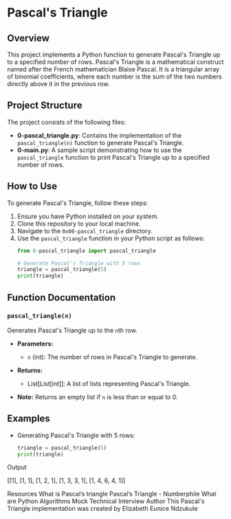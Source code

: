 # Pascal's Triangle

## Overview
This project implements a Python function to generate Pascal's Triangle up to a specified number of rows. Pascal's Triangle is a mathematical construct named after the French mathematician Blaise Pascal. It is a triangular array of binomial coefficients, where each number is the sum of the two numbers directly above it in the previous row.

## Project Structure
The project consists of the following files:

- **0-pascal_triangle.py**: Contains the implementation of the `pascal_triangle(n)` function to generate Pascal's Triangle.
- **0-main.py**: A sample script demonstrating how to use the `pascal_triangle` function to print Pascal's Triangle up to a specified number of rows.

## How to Use
To generate Pascal's Triangle, follow these steps:

1. Ensure you have Python installed on your system.
2. Clone this repository to your local machine.
3. Navigate to the `0x00-pascal_triangle` directory.
4. Use the `pascal_triangle` function in your Python script as follows:
    ```python
    from 0-pascal_triangle import pascal_triangle

    # Generate Pascal's Triangle with 5 rows
    triangle = pascal_triangle(5)
    print(triangle)
    ```

## Function Documentation
### `pascal_triangle(n)`
Generates Pascal's Triangle up to the `n`th row.

- **Parameters:**
  - `n` (int): The number of rows in Pascal's Triangle to generate.

- **Returns:**
  - List[List[int]]: A list of lists representing Pascal's Triangle.

- **Note:**
  Returns an empty list if `n` is less than or equal to 0.

## Examples
- Generating Pascal's Triangle with 5 rows:
  ```python
  triangle = pascal_triangle(5)
  print(triangle)

Output

[[1], [1, 1], [1, 2, 1], [1, 3, 3, 1], [1, 4, 6, 4, 1]]

Resources
What is Pascal’s triangle
Pascal’s Triangle - Numberphile
What are Python Algorithms
Mock Technical Interview
Author
This Pascal's Triangle implementation was created by Elizabeth Eunice Ndzukule
